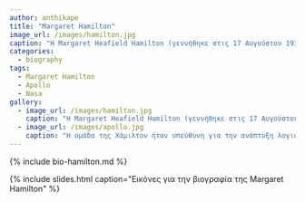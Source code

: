 ```yaml
---
author: anthikape
title: "Margaret Hamilton"
image_url: /images/hamilton.jpg
caption: "Η Margaret Heafield Hamilton (γεννήθηκε στις 17 Αυγούστου 1936) είναι Αμερικανίδα επιστήμονας υπολογιστών, μηχανικός συστημάτων και ιδιοκτήτης επιχείρησης. Ήταν διευθύντρια του τμήματος μηχανικής λογισμικού του MIT, το οποίο ανέπτυξε ενσωματωμένο λογισμικό πτήσης για το πρόγραμμα Apollo της NASA. "
categories:
  - biography
tags:
  - Margaret Hamilton
  - Apollo
  - Nasa
gallery:
  - image_url: /images/hamilton.jpg
    caption: "Η Margaret Heafield Hamilton (γεννήθηκε στις 17 Αυγούστου 1936) είναι Αμερικανίδα επιστήμονας υπολογιστών, μηχανικός συστημάτων και ιδιοκτήτης επιχείρησης. Ήταν διευθύντρια του τμήματος μηχανικής λογισμικού του MIT, το οποίο ανέπτυξε ενσωματωμένο λογισμικό πτήσης για το πρόγραμμα Apollo της NASA. "
  - image_url: /images/apollo.jpg
    caption: "H ομάδα της Χάμιλτον ήταν υπεύθυνη για την ανάπτυξη λογισμικού κατά την πτήση ,το οποίο περιελάμβανε αλγόριθμους σχεδιασμένους από διάφορους ανώτερους επιστήμονες για τη μονάδα εντολών του Apollo, το σεληνιακό προσγειωμένο και το επόμενο Skylab"
--- 
```


{% include bio-hamilton.md %}

{% include slides.html caption="Εικόνες για την βιογραφία της Margaret Hamilton" %}
